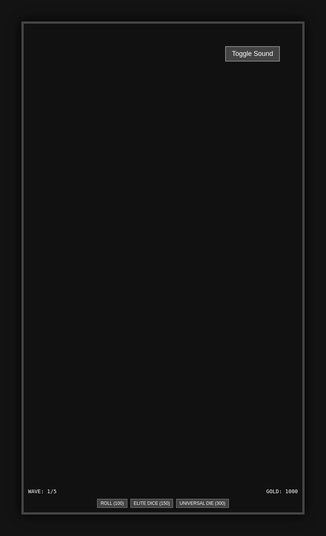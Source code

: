 <!DOCTYPE html>
<html lang="en">
<head>
  <meta charset="UTF-8" />
  <meta name="viewport" content="width=device-width, initial-scale=1.0"/>
  <title>Roll War - 8bit AI Demo</title>
  <style>
    html, body {
      margin: 0;
      padding: 0;
      background: #131313;
      color: #fff;
      font-family: monospace;
      display: flex;
      justify-content: center;
      align-items: center;
      height: 100vh;
    }
    #game-wrapper {
      border: 6px solid #444;
      padding: 12px;
      background: #111  no-repeat center center;
      background-size: cover;
      
      width: 720px;
      height: 1280px;
      display: flex;
      flex-direction: column;
      align-items: center;
      justify-content: center;
      box-shadow: 0 0 30px #000;
      position: relative;
    }
    #game {
      background: url(https://media.discordapp.net/attachments/1309030075844263997/1372893875110412310/b785a1f51dc9906e.jpg?ex=68286e8e&is=68271d0e&hm=6333cfcdc9b9f7948c6751a51dfb1fca9ab7a2585806665973350ffb9b47f7b9&=&format=webp&width=666&height=1368) no-repeat center center;
      background-size: cover;
      image-rendering: pixelated;
      width: 720px;
      height: 1280px;
    }
    #hud {
      margin-top: 10px;
      display: flex;
      justify-content: space-between;
      width: 100%;
      font-size: 14px;
    }
    #controls {
      display: flex;
      justify-content: center;
      margin-top: 12px;
      gap: 8px;
      flex-wrap: wrap;
    }
    #top-right-buttons {
      position: absolute;
      top: 60px;
      right: 60px;
      display: flex;
      flex-direction: column;
      gap: 10px;
    }
    #top-right-buttons button {
      font-size: 18px;
      padding: 8px 16px;
      background: #444;
      border: 2px solid #888;
      color: white;
      cursor: pointer;
    }
    #top-right-buttons button:hover {
      background: #666;
    }
    button {
      font-size: 12px;
      padding: 4px 8px;
      background: #444;
      border: 1px solid #888;
      color: white;
      cursor: pointer;
    }
    button:hover {
      background: #666;
    }
    #challenge-btn {
      display: none;
      font-size: 36px;
      padding: 32px 64px;
      background: #e53935;
      color: #fff;
      border: 4px solid #fff;
      border-radius: 16px;
      font-weight: bold;
      position: absolute;
      left: 50%;
      top: 50%;
      transform: translate(-50%, -50%);
      z-index: 10;
      box-shadow: 0 0 40px #e53935;
    }
  </style>
</head>
<body>
<div id="game-wrapper">
  <div id="top-right-buttons">
    <button onclick="toggleSound()">Toggle Sound</button>
  </div>
  <canvas id="game" width="256" height="240"></canvas>
  <div id="hud">
    <span>WAVE: <span id="wave">1/5</span></span>
    <span>GOLD: <span id="gold">1000</span></span>
  </div>
  <div id="controls">
    <button onclick="rollDice('normal')">ROLL (100)</button>
    <button onclick="rollDice('elite')">ELITE DICE (150)</button>
    <button onclick="rollDice('universal')">UNIVERSAL DIE (300)</button>
    <button id="challenge-btn" style="display:none;" onclick="challengeBoss()">CHALLENGE BOSS</button>
  </div>
</div>

<!-- 胜利弹窗 -->
<div id="victory-modal" style="display:none;position:fixed;left:0;top:0;width:100vw;height:100vh;background:rgba(0,0,0,0.7);z-index:100;justify-content:center;align-items:center;">
  <div style="background:#222;padding:40px 60px;border-radius:20px;box-shadow:0 0 30px #000;text-align:center;">
    <h1 style="color:#FFD700;margin:0 0 20px 0;">胜利！</h1>
    <p style="color:#fff;font-size:20px;">所有怪物已被消灭</p>
  </div>
</div>

<script>
const canvas = document.getElementById('game');
const ctx = canvas.getContext('2d');
const goldEl = document.getElementById('gold');
const waveEl = document.getElementById('wave');

const grid = [
  ['GO', 'GEM5', 'GEM10', 'RED'],
  ['GEM5', 'MONSTER', 'MONSTER', 'HOUSE'],
  ['GEM10', 'MONSTER', 'MONSTER', 'GENIE'],
  ['RED', 'HOUSE', 'GEM15', 'GEM5']
];

const tileSize = 48;
let player = { x: 0, y: 0 };
let gold = 1000;
let aiMode = true;
let soundEnabled = true;
let wave = 1;
const towers = [];
let lastRoll = null;
let rollDisplayTimeout = null;
let bossMode = false;
let monsters = [];
let bullets = [];

const audioCtx = new (window.AudioContext || window.webkitAudioContext)();

const colors = {
  'GO': '#FFD700', 'RED': '#B22222', 'GEM5': '#9932CC', 'GEM10': '#8A2BE2', 'GEM15': '#9400D3',
  'HOUSE': '#708090', 'HOUSE_B': '#4682B4', 'GENIE': '#800080', 'MONSTER': '#556B2F', 'PLAYER': '#FF4500'
};

function updateChallengeButton() {
  const btn = document.getElementById('challenge-btn');
  if (gold < 100) {
    btn.style.display = 'block';
  } else {
    btn.style.display = 'none';
  }
}

function drawGrid() {
  ctx.clearRect(0, 0, canvas.width, canvas.height);
  if (!bossMode) {
    // 正常模式下绘制格子、玩家、塔等
    for (let y = 0; y < 4; y++) {
      for (let x = 0; x < 4; x++) {
        const type = grid[y][x];
        ctx.fillStyle = colors[type] || '#333';
        ctx.fillRect(x * tileSize, y * tileSize, tileSize - 2, tileSize - 2);
        if (player.x === x && player.y === y) {
          ctx.fillStyle = '#FF0';
          ctx.fillRect(x * tileSize + 16, y * tileSize + 16, 16, 16);
        }
      }
    }
    towers.forEach(t => {
      let color = '#fff';
      if (t.level === 2) color = '#2196f3'; // 蓝色
      if (t.level === 3) color = '#9c27b0'; // 紫色
      if (t.level >= 4) color = '#FFD700'; // 金色
      ctx.fillStyle = color;
      ctx.fillRect(t.x * tileSize + 12, t.y * tileSize + 12, 24, 24);
      // 绘制等级数字
      ctx.fillStyle = '#222';
      ctx.font = 'bold 18px monospace';
      ctx.textAlign = 'center';
      ctx.textBaseline = 'middle';
      ctx.fillText(t.level, t.x * tileSize + 24, t.y * tileSize + 24);
    });
    if (lastRoll !== null) {
      ctx.fillStyle = '#23ff33';
      ctx.font = '30px monospace';
      ctx.textAlign = 'center';
      ctx.fillText(lastRoll, canvas.width / 2, canvas.height / 2 + 10);
    }
  }
  // BOSS模式下绘制所有已生成的炮台、子弹和小怪
  if (bossMode) {
    // 炮台
    towers.forEach(t => {
      let color = '#fff';
      if (t.level === 2) color = '#2196f3'; // 蓝色
      if (t.level === 3) color = '#9c27b0'; // 紫色
      if (t.level >= 4) color = '#FFD700'; // 金色
      ctx.fillStyle = color;
      ctx.fillRect(t.x * tileSize + 12, t.y * tileSize + 12, 24, 24);
    });
    // 子弹
    bullets.forEach(b => {
      ctx.beginPath();
      ctx.arc(b.x, b.y, 8, 0, Math.PI * 2);
      ctx.fillStyle = '#fff';
      ctx.shadowColor = '#fff';
      ctx.shadowBlur = 10;
      ctx.fill();
      ctx.shadowBlur = 0;
      ctx.closePath();
    });
    // 小怪
    monsters.forEach(m => {
      ctx.beginPath();
      ctx.arc(m.x, m.y, 12, 0, Math.PI * 2);
      ctx.fillStyle = '#4caf50';
      ctx.fill();
      ctx.strokeStyle = '#222';
      ctx.lineWidth = 3;
      ctx.stroke();
      ctx.closePath();
      // 眼睛
      ctx.beginPath();
      ctx.arc(m.x - 4, m.y - 2, 1.5, 0, Math.PI * 2);
      ctx.arc(m.x + 4, m.y - 2, 1.5, 0, Math.PI * 2);
      ctx.fillStyle = '#fff';
      ctx.fill();
      ctx.closePath();
      ctx.beginPath();
      ctx.arc(m.x - 4, m.y - 2, 0.6, 0, Math.PI * 2);
      ctx.arc(m.x + 4, m.y - 2, 0.6, 0, Math.PI * 2);
      ctx.fillStyle = '#222';
      ctx.fill();
      ctx.closePath();
    });
  }
}

function rollDice(type) {
  if (aiMode) toggleAI(); // 玩家点击时中断AI
  const cost = { normal: 100, elite: 150, universal: 300 }[type];
  if (gold < cost) return;
  gold -= cost;
  goldEl.textContent = gold;
  updateChallengeButton();
  const steps = Math.ceil(Math.random() * 6);
  lastRoll = steps;
  clearTimeout(rollDisplayTimeout);
  rollDisplayTimeout = setTimeout(() => {
    lastRoll = null;
    drawGrid();
  }, 1000);
  movePlayer(steps);
  if (soundEnabled) playSound('roll');
}

function movePlayer(steps) {
  const path = [
    [0,0], [1,0], [2,0], [3,0],
    [3,1], [3,2], [3,3], [2,3],
    [1,3], [0,3], [0,2], [0,1]
  ];
  let index = path.findIndex(([x, y]) => x === player.x && y === player.y);
  index = (index + steps) % path.length;
  player.x = path[index][0];
  player.y = path[index][1];
  handleTile(grid[player.y][player.x]);
  drawGrid();
}

function handleTile(tile) {
  if (tile.startsWith('GEM')) {
    const amount = parseInt(tile.replace('GEM', ''));
    gold += amount;
    goldEl.textContent = gold;
    updateChallengeButton();
    if (soundEnabled) playSound('gem');
  } else if (tile === 'GENIE') {
    gold += 100;
    goldEl.textContent = gold;
    if (soundEnabled) playSound('event');
  } else if (tile === 'HOUSE') {
    addTowerToCenter();
    if (soundEnabled) playSound('event');
  } else if (tile === 'RED') {
    wave++;
    waveEl.textContent = wave + '/5';
    if (soundEnabled) playSound('wave');
  }
}

function addTowerToCenter() {
  const centerPositions = [
    { x: 1, y: 1 }, { x: 2, y: 1 },
    { x: 1, y: 2 }, { x: 2, y: 2 }
  ];
  const available = centerPositions.filter(pos =>
    !towers.some(t => t.x === pos.x && t.y === pos.y)
  );
  if (available.length > 0) {
    const spot = available[Math.floor(Math.random() * available.length)];
    towers.push({ ...spot, level: 1 });
  } else {
    // 如果没有空位，随机选一个已有炮台升级
    const spot = centerPositions[Math.floor(Math.random() * centerPositions.length)];
    const tower = towers.find(t => t.x === spot.x && t.y === spot.y);
    if (tower) tower.level = (tower.level || 1) + 1;
  }
}

function playSound(type) {
  const o = audioCtx.createOscillator();
  const g = audioCtx.createGain();
  o.connect(g);
  g.connect(audioCtx.destination);
  g.gain.setValueAtTime(0.1, audioCtx.currentTime);
  g.gain.exponentialRampToValueAtTime(0.001, audioCtx.currentTime + 0.5);
  o.type = type === 'gem' ? 'triangle' : 'square';
  o.frequency.value = { roll: 440, gem: 880, wave: 660, event: 330 }[type];
  o.start();
  o.stop(audioCtx.currentTime + 0.5);
}

function toggleAI() {
  aiMode = !aiMode;
  gold = 1000;
  goldEl.textContent = gold;
  updateChallengeButton();
}

function toggleSound() {
  soundEnabled = !soundEnabled;
}

function challengeBoss() {
  bossMode = true;
  document.getElementById('controls').style.display = 'none';
  document.getElementById('top-right-buttons').style.display = 'none';
  document.getElementById('challenge-btn').style.display = 'none';
  if (towers.length === 0) {
    // 默认在中心生成一个炮台
    towers.push({ x: 1, y: 1 });
  }
  spawnMonsters();
  bullets = [];
  animateMonsters();
  fireLoop();
}

function spawnMonsters() {
  monsters = [];
  const center = { x: canvas.width / 2, y: canvas.height / 2 };
  // 四周各放6个小怪
  for (let i = 0; i < 6; i++) {
    // 上
    monsters.push({ x: (i + 1) * canvas.width / 7, y: 0, tx: center.x, ty: center.y, hp: 1 });
    // 下
    monsters.push({ x: (i + 1) * canvas.width / 7, y: canvas.height, tx: center.x, ty: center.y, hp: 1 });
    // 左
    monsters.push({ x: 0, y: (i + 1) * canvas.height / 7, tx: center.x, ty: center.y, hp: 1 });
    // 右
    monsters.push({ x: canvas.width, y: (i + 1) * canvas.height / 7, tx: center.x, ty: center.y, hp: 1 });
  }
}

function fireLoop() {
  if (!bossMode) return;
  towers.forEach(tower => {
    // 炮台像素坐标
    const tx = tower.x * tileSize + tileSize / 2;
    const ty = tower.y * tileSize + tileSize / 2;
    // 找最近的小怪
    let target = null, minDist = Infinity;
    monsters.forEach(m => {
      const dx = m.x - tx, dy = m.y - ty;
      const dist = Math.sqrt(dx * dx + dy * dy);
      if (dist < minDist) {
        minDist = dist;
        target = m;
      }
    });
    if (target) {
      bullets.push({
        x: tx, y: ty,
        tx: target.x, ty: target.y,
        speed: 12
      });
    }
  });
  setTimeout(fireLoop, 300);
}

function updateBullets() {
  let goldEarned = 0;
  bullets.forEach(bullet => {
    let hitMonster = null;
    monsters.forEach(m => {
      const dx = m.x - bullet.x;
      const dy = m.y - bullet.y;
      const dist = Math.sqrt(dx * dx + dy * dy);
      if (dist < 14 && !hitMonster) {
        hitMonster = m;
      }
    });
    if (hitMonster) {
      hitMonster.hp--;
      bullet.hit = true;
      if (hitMonster.hp <= 0) {
        goldEarned += 50;
      }
    }
    const dx = bullet.tx - bullet.x;
    const dy = bullet.ty - bullet.y;
    const dist = Math.sqrt(dx * dx + dy * dy);
    if (dist > bullet.speed && !bullet.hit) {
      bullet.x += (dx / dist) * bullet.speed;
      bullet.y += (dy / dist) * bullet.speed;
    } else {
      bullet.x = bullet.tx;
      bullet.y = bullet.ty;
      bullet.hit = true;
    }
  });
  // 移除血量<=0的小怪
  const before = monsters.length;
  monsters = monsters.filter(m => m.hp > 0);
  // 检查碰撞并移除子弹
  bullets = bullets.filter(b => !b.hit);
  // 增加金币并更新显示
  if (goldEarned > 0) {
    gold += goldEarned;
    goldEl.textContent = gold;
  }
  // 如果所有怪物消失，弹出胜利界面，2秒后回到初始界面
  if (bossMode && monsters.length === 0) {
    bossMode = false;
    document.getElementById('victory-modal').style.display = 'flex';
    setTimeout(() => {
      document.getElementById('victory-modal').style.display = 'none';
      document.getElementById('controls').style.display = 'flex';
      document.getElementById('top-right-buttons').style.display = 'flex';
      document.getElementById('challenge-btn').style.display = 'none';
      drawGrid();
    }, 2000);
  }
}

function animateMonsters() {
  if (!bossMode) return;
  let allArrived = true;
  monsters.forEach(m => {
    const dx = m.tx - m.x;
    const dy = m.ty - m.y;
    const dist = Math.sqrt(dx * dx + dy * dy);
    if (dist > 2) {
      m.x += dx * 0.001;
      m.y += dy * 0.001;
      allArrived = false;
    } else {
      m.x = m.tx;
      m.y = m.ty;
    }
  });
  updateBullets();
  drawGrid();
  if (!allArrived || bossMode) {
    requestAnimationFrame(animateMonsters);
  }
}

window.onload = function() {
  document.getElementById('controls').style.display = 'flex';
  document.getElementById('top-right-buttons').style.display = 'flex';
  bossMode = false;
  updateChallengeButton();
  drawGrid();
};

// 删除或注释掉aiLoop();的调用
// aiLoop();
</script>
</body>
</html>

